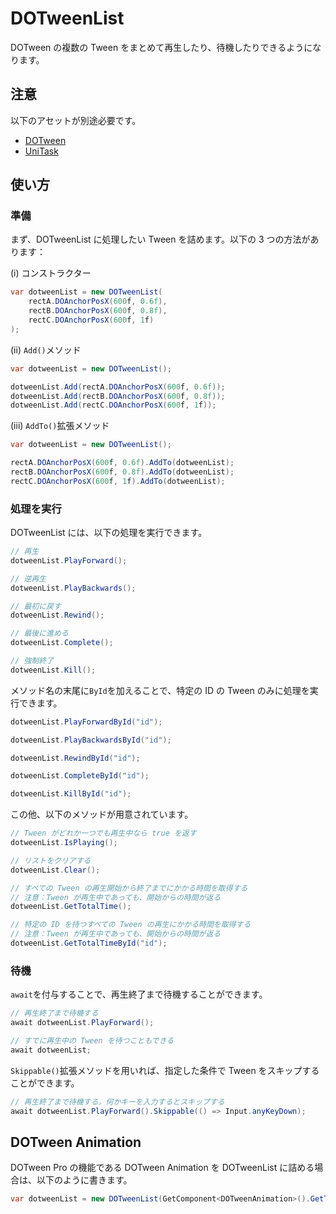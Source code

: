 # DOTweenList

DOTween の複数の Tween をまとめて再生したり、待機したりできるようになります。

## 注意

以下のアセットが別途必要です。

- [DOTween](https://assetstore.unity.com/packages/tools/animation/dotween-hotween-v2-27676)
- [UniTask](https://github.com/Cysharp/UniTask)

## 使い方

### 準備

まず、DOTweenList に処理したい Tween を詰めます。以下の 3 つの方法があります：

(i) コンストラクター

```cs
var dotweenList = new DOTweenList(
	rectA.DOAnchorPosX(600f, 0.6f),
	rectB.DOAnchorPosX(600f, 0.8f),
	rectC.DOAnchorPosX(600f, 1f)
);
```

(ii) `Add()`メソッド

```cs
var dotweenList = new DOTweenList();

dotweenList.Add(rectA.DOAnchorPosX(600f, 0.6f));
dotweenList.Add(rectB.DOAnchorPosX(600f, 0.8f));
dotweenList.Add(rectC.DOAnchorPosX(600f, 1f));
```

(iii) `AddTo()`拡張メソッド

```cs
var dotweenList = new DOTweenList();

rectA.DOAnchorPosX(600f, 0.6f).AddTo(dotweenList);
rectB.DOAnchorPosX(600f, 0.8f).AddTo(dotweenList);
rectC.DOAnchorPosX(600f, 1f).AddTo(dotweenList);
```

### 処理を実行

DOTweenList には、以下の処理を実行できます。

```cs
// 再生
dotweenList.PlayForward();

// 逆再生
dotweenList.PlayBackwards();

// 最初に戻す
dotweenList.Rewind();

// 最後に進める
dotweenList.Complete();

// 強制終了
dotweenList.Kill();
```

メソッド名の末尾に`ById`を加えることで、特定の ID の Tween のみに処理を実行できます。

```cs
dotweenList.PlayForwardById("id");

dotweenList.PlayBackwardsById("id");

dotweenList.RewindById("id");

dotweenList.CompleteById("id");

dotweenList.KillById("id");
```

この他、以下のメソッドが用意されています。

```cs
// Tween がどれか一つでも再生中なら true を返す
dotweenList.IsPlaying();

// リストをクリアする
dotweenList.Clear();

// すべての Tween の再生開始から終了までにかかる時間を取得する
// 注意：Tween が再生中であっても、開始からの時間が返る
dotweenList.GetTotalTime();

// 特定の ID を持つすべての Tween の再生にかかる時間を取得する
// 注意：Tween が再生中であっても、開始からの時間が返る
dotweenList.GetTotalTimeById("id");
```

### 待機

`await`を付与することで、再生終了まで待機することができます。

```cs
// 再生終了まで待機する
await dotweenList.PlayForward();

// すでに再生中の Tween を待つこともできる
await dotweenList;
```

`Skippable()`拡張メソッドを用いれば、指定した条件で Tween をスキップすることができます。

```cs
// 再生終了まで待機する。何かキーを入力するとスキップする
await dotweenList.PlayForward().Skippable(() => Input.anyKeyDown);
```

## DOTween Animation

DOTween Pro の機能である DOTween Animation を DOTweenList に詰める場合は、以下のように書きます。

```cs
var dotweenList = new DOTweenList(GetComponent<DOTweenAnimation>().GetTweens());
```

